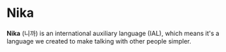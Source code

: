 # Nika

**Nika** (니까) is an international auxiliary language (IAL), which means it's a language we created to make talking with other people simpler.
